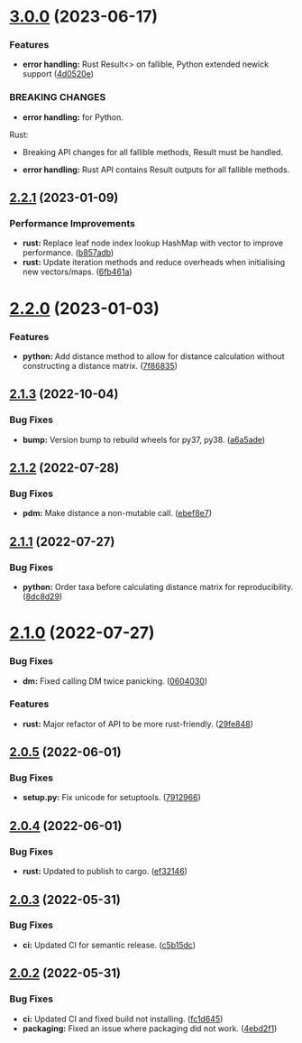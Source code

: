 # [3.0.0](https://github.com/aaronmussig/PhyloDM/compare/v2.2.1...v3.0.0) (2023-06-17)


### Features

* **error handling:** Rust Result<> on fallible, Python extended newick support ([4d0520e](https://github.com/aaronmussig/PhyloDM/commit/4d0520e480380adf3f75364159784feec4cf27be))


### BREAKING CHANGES

* **error handling:** for Python.

Rust:
- Breaking API changes for all
fallible methods, Result must be handled.
* **error handling:** Rust API contains Result outputs for all fallible
methods.

## [2.2.1](https://github.com/aaronmussig/PhyloDM/compare/v2.2.0...v2.2.1) (2023-01-09)


### Performance Improvements

* **rust:** Replace leaf node index lookup HashMap with vector to improve performance. ([b857adb](https://github.com/aaronmussig/PhyloDM/commit/b857adbd67538bb58ec75896b0190bfe586ccbdf))
* **rust:** Update iteration methods and reduce overheads when initialising new vectors/maps. ([6fb461a](https://github.com/aaronmussig/PhyloDM/commit/6fb461abdf2df4d66d886bdb27c143aa38ea67f8))

# [2.2.0](https://github.com/aaronmussig/PhyloDM/compare/v2.1.3...v2.2.0) (2023-01-03)


### Features

* **python:** Add distance method to allow for distance calculation without constructing a distance matrix. ([7f86835](https://github.com/aaronmussig/PhyloDM/commit/7f868354dff4f08ecc992517227b072d82b1eff0))

## [2.1.3](https://github.com/aaronmussig/PhyloDM/compare/v2.1.2...v2.1.3) (2022-10-04)


### Bug Fixes

* **bump:** Version bump to rebuild wheels for py37, py38. ([a6a5ade](https://github.com/aaronmussig/PhyloDM/commit/a6a5ade17ac476286b909d1d0c083db32a4891dc))

## [2.1.2](https://github.com/aaronmussig/PhyloDM/compare/v2.1.1...v2.1.2) (2022-07-28)


### Bug Fixes

* **pdm:** Make distance a non-mutable call. ([ebef8e7](https://github.com/aaronmussig/PhyloDM/commit/ebef8e7979666f9d921ffb9641f5f929b4be3da6))

## [2.1.1](https://github.com/aaronmussig/PhyloDM/compare/v2.1.0...v2.1.1) (2022-07-27)


### Bug Fixes

* **python:** Order taxa before calculating distance matrix for reproducibility. ([8dc8d29](https://github.com/aaronmussig/PhyloDM/commit/8dc8d2991fb4998170e609d4e37a82d46459dcef))

# [2.1.0](https://github.com/aaronmussig/PhyloDM/compare/v2.0.5...v2.1.0) (2022-07-27)


### Bug Fixes

* **dm:** Fixed calling DM twice panicking. ([0604030](https://github.com/aaronmussig/PhyloDM/commit/0604030517e54e5e9fb0d580d4d13e91068e8b12))


### Features

* **rust:** Major refactor of API to be more rust-friendly. ([29fe848](https://github.com/aaronmussig/PhyloDM/commit/29fe848ff9fe08393ea08359fe13336ce9e8af86))

## [2.0.5](https://github.com/aaronmussig/PhyloDM/compare/v2.0.4...v2.0.5) (2022-06-01)


### Bug Fixes

* **setup.py:** Fix unicode for setuptools. ([7912966](https://github.com/aaronmussig/PhyloDM/commit/7912966c75c665938daad6d93c2168a75e793138))

## [2.0.4](https://github.com/aaronmussig/PhyloDM/compare/v2.0.3...v2.0.4) (2022-06-01)


### Bug Fixes

* **rust:** Updated to publish to cargo. ([ef32146](https://github.com/aaronmussig/PhyloDM/commit/ef32146be61c94c23bcabbf5f03f6e9794f60b77))

## [2.0.3](https://github.com/aaronmussig/PhyloDM/compare/v2.0.2...v2.0.3) (2022-05-31)


### Bug Fixes

* **ci:** Updated CI for semantic release. ([c5b15dc](https://github.com/aaronmussig/PhyloDM/commit/c5b15dcd8ff6f48c4890079203e24de33d3c2ec0))

## [2.0.2](https://github.com/aaronmussig/PhyloDM/compare/v2.0.1...v2.0.2) (2022-05-31)


### Bug Fixes

* **ci:** Updated CI and fixed build not installing. ([fc1d645](https://github.com/aaronmussig/PhyloDM/commit/fc1d6455d165143b0d2787b9f129e6aefc2221c6))
* **packaging:** Fixed an issue where packaging did not work. ([4ebd2f1](https://github.com/aaronmussig/PhyloDM/commit/4ebd2f1cccc714827d29c33c1ab30c54eaae52d2))
